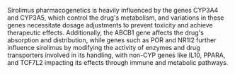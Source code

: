 Sirolimus pharmacogenetics is heavily influenced by the genes CYP3A4 and CYP3A5, which control the drug's metabolism, and variations in these genes necessitate dosage adjustments to prevent toxicity and achieve therapeutic effects. Additionally, the ABCB1 gene affects the drug's absorption and distribution, while genes such as POR and NR1I2 further influence sirolimus by modifying the activity of enzymes and drug transporters involved in its handling, with non-CYP genes like IL10, PPARA, and TCF7L2 impacting its effects through immune and metabolic pathways.